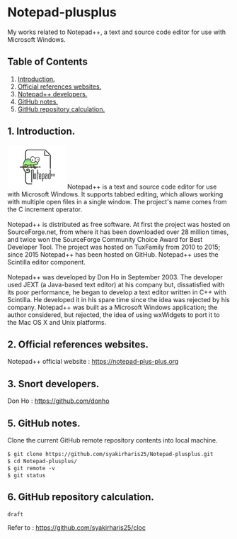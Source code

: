 # Notepad-plusplus
My works related to Notepad++,  a text and source code editor for use with Microsoft Windows.

## Table of Contents
1. [Introduction.](#introduction)
2. [Official references websites.](#references)
3. [Notepad++ developers.](#developers)
4. [GitHub notes.](#github)
5. [GitHub repository calculation.](#calculation)

<a name="introduction"></a>
## 1. Introduction.
<img src="notepad-plusplus.png" height="100"> 
Notepad++ is a text and source code editor for use with Microsoft Windows. It supports tabbed editing, which allows working with multiple open files in a single window. The project's name comes from the C increment operator.
<br /><br />
Notepad++ is distributed as free software. At first the project was hosted on SourceForge.net, from where it has been downloaded over 28 million times, and twice won the SourceForge Community Choice Award for Best Developer Tool. The project was hosted on TuxFamily from 2010 to 2015; since 2015 Notepad++ has been hosted on GitHub. Notepad++ uses the Scintilla editor component.
<br /><br />
Notepad++ was developed by Don Ho in September 2003. The developer used JEXT (a Java-based text editor) at his company but, dissatisfied with its poor performance, he began to develop a text editor written in C++ with Scintilla. He developed it in his spare time since the idea was rejected by his company. Notepad++ was built as a Microsoft Windows application; the author considered, but rejected, the idea of using wxWidgets to port it to the Mac OS X and Unix platforms.

<a name="references"></a>
## 2. Official references websites.
Notepad++ official website : https://notepad-plus-plus.org <br />

<a name="developers"></a>
## 3. Snort developers.
Don Ho : https://github.com/donho <br />
 
<a name="github"></a>
## 5. GitHub notes.
Clone the current GitHub remote repository contents into local machine.
```
$ git clone https://github.com/syakirharis25/Notepad-plusplus.git
$ cd Notepad-plusplus/
$ git remote -v
$ git status
```

<a name="calculation"></a>
## 6. GitHub repository calculation.
```
draft
```
Refer to : https://github.com/syakirharis25/cloc

